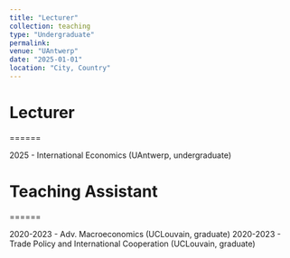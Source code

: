 ```yaml
---
title: "Lecturer"
collection: teaching
type: "Undergraduate"
permalink: 
venue: "UAntwerp"
date: "2025-01-01"
location: "City, Country"
---
```


# Lecturer
======

2025 - International Economics (UAntwerp, undergraduate)

# Teaching Assistant
======

2020-2023 - Adv. Macroeconomics (UCLouvain, graduate)
2020-2023 - Trade Policy and International Cooperation (UCLouvain, graduate)
